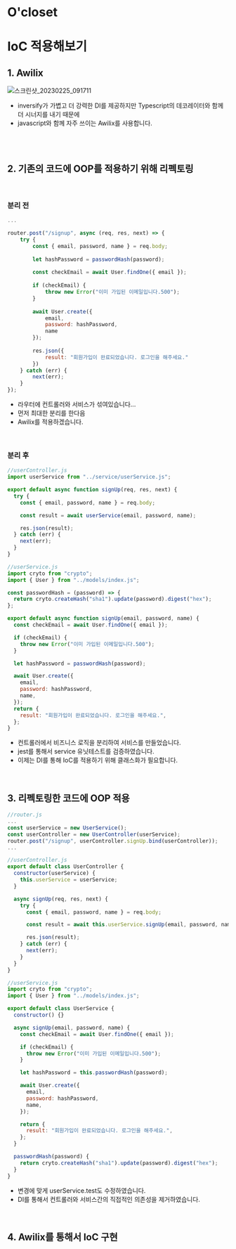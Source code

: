 # O'closet
# IoC 적용해보기

## 1. Awilix
![스크린샷_20230225_091711](https://user-images.githubusercontent.com/97277365/221360017-f8287d71-ec9d-4a85-9b85-d36edad46f0e.png)
- inversify가 가볍고 더 강력한 DI를 제공하지만 Typescript의 데코레이터와 함께 더 시너지를 내기 때문에
- javascript와 함께 자주 쓰이는 Awilix를 사용합니다.
<br />
<br />

## 2. 기존의 코드에 OOP를 적용하기 위해 리펙토링
<br />

### 분리 전

```javascript
...

router.post("/signup", async (req, res, next) => {
    try {
        const { email, password, name } = req.body;
    
        let hashPassword = passwordHash(password);
    
        const checkEmail = await User.findOne({ email });
    
        if (checkEmail) {
            throw new Error("이미 가입된 이메일입니다.500");
        }
    
        await User.create({
            email,
            password: hashPassword,
            name
        });
    
        res.json({
            result: "회원가입이 완료되었습니다. 로그인을 해주세요."
        })
    } catch (err) {
        next(err);
    }
});
```
- 라우터에 컨트롤러와 서비스가 섞여있습니다...
- 먼저 최대한 분리를 한다음
- Awilix를 적용하겠습니다.
<br />

### 분리 후
```javascript
//userController.js
import userService from "../service/userService.js";

export default async function signUp(req, res, next) {
  try {
    const { email, password, name } = req.body;

    const result = await userService(email, password, name);

    res.json(result);
  } catch (err) {
    next(err);
  }
}
```
```javascript
//userService.js
import cryto from "crypto";
import { User } from "../models/index.js";

const passwordHash = (password) => {
  return cryto.createHash("sha1").update(password).digest("hex");
};

export default async function signUp(email, password, name) {
  const checkEmail = await User.findOne({ email });

  if (checkEmail) {
    throw new Error("이미 가입된 이메일입니다.500");
  }

  let hashPassword = passwordHash(password);

  await User.create({
    email,
    password: hashPassword,
    name,
  });
  return {
    result: "회원가입이 완료되었습니다. 로그인을 해주세요.",
  };
}
```
- 컨트롤러에서 비즈니스 로직을 분리하여 서비스를 만들었습니다.
- jest를 통해서 service 유닛테스트를 검증하였습니다.
- 이제는 DI를 통해 IoC를 적용하기 위해 클래스화가 필요합니다.
<br />

## 3. 리펙토링한 코드에 OOP 적용
```javascript
//router.js
...
const userService = new UserService();
const userController = new UserController(userService);
router.post("/signup", userController.signUp.bind(userController));
...
```
```javascript
//userController.js
export default class UserController {
  constructor(userService) {
    this.userService = userService;
  }

  async signUp(req, res, next) {
    try {
      const { email, password, name } = req.body;

      const result = await this.userService.signUp(email, password, name);

      res.json(result);
    } catch (err) {
      next(err);
    }
  }
}
```
```javascript
//userService.js
import cryto from "crypto";
import { User } from "../models/index.js";

export default class UserService {
  constructor() {}

  async signUp(email, password, name) {
    const checkEmail = await User.findOne({ email });

    if (checkEmail) {
      throw new Error("이미 가입된 이메일입니다.500");
    }

    let hashPassword = this.passwordHash(password);

    await User.create({
      email,
      password: hashPassword,
      name,
    });

    return {
      result: "회원가입이 완료되었습니다. 로그인을 해주세요.",
    };
  }

  passwordHash(password) {
    return cryto.createHash("sha1").update(password).digest("hex");
  }
}
```
- 변경에 맞게 userService.test도 수정하였습니다.
- DI를 통해서 컨트롤러와 서비스간의 직접적인 의존성을 제거하였습니다.

<br />

## 4. Awilix를 통해서 IoC 구현
